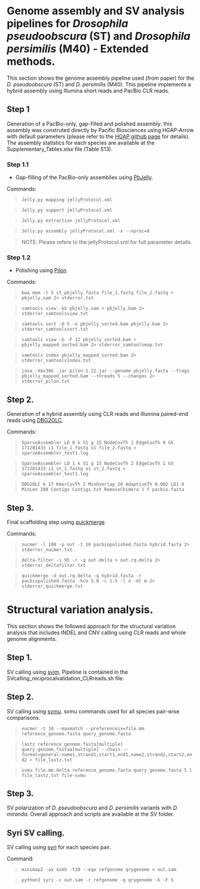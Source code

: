 # Genome assembly and SV analysis pipelines for *Drosophila pseudoobscura* (ST) and *Drosophila persimilis* (M40) - Extended methods.
This section shows the genome assembly pipeline used (from paper) for the *D. pseudoobscura* (ST) and *D. persimilis* (M40).
This pipeline implements a hybrid assembly using Illumina short reads and PacBio CLR reads.

## Step 1
Generation of a PacBio-only, gap-filled and polished assembly: this assembly was construted directly by Pacific Biosciences using HGAP-Arrow with default parameters (please refer to the [HGAP github page](https://github.com/PacificBiosciences/Bioinformatics-Training/wiki/HGAP) for details). The assembly statistics for each species are available at the Supplementary_Tables.xlsx file (Table S13).

### Step 1.1
- Gap-filling of the PacBio-only assemblies using [PbJelly](https://sourceforge.net/projects/pb-jelly/files/).

Commands:

>`Jelly.py mapping jellyProtocol.xml`

>`Jelly.py support jellyProtocol.xml`

>`Jelly.py extraction jellyProtocol.xml`

>`Jelly.py assembly jellyProtocol.xml -x --nproc=8`

> NOTE: Please refere to the jellyProtocol.xml for full parameter details.

### Step 1.2
- Polishing using [Pilon](https://github.com/broadinstitute/pilon/releases/tag/v1.22)

Commands:

> `bwa mem -t 5 st_pbjelly.fasta file_1.fastq file_2.fastq > pbjelly.sam 2> stderror.txt`

> `samtools view -bS pbjelly.sam > pbjelly.bam 2> stderror_samtoolsview.txt`

> `samtools sort -@ 5 -o pbjelly_sorted.bam pbjelly.bam 2> stderror_samtoolssort.txt`

> `samtools view -b -F 12 pbjelly_sorted.bam > pbjelly_mapped_sorted.bam 2> stderror_samtoolsmap.txt`

> `samtools index pbjelly_mapped_sorted.bam 2> stderror_samtoolsindex.txt`

> `java -Xmx30G -jar pilon-1.22.jar --genome pbjelly.fasta --frags pbjelly_mapped_sorted.bam --threads 5 --changes 2> stderror_pilon.txt`

## Step 2.
Generation of a hybrid assembly using CLR reads and Illumina paired-end reads using [DBG2OLC](https://github.com/yechengxi/DBG2OLC).

Commands:

> `SparseAssembler LD 0 k 51 g 15 NodeCovTh 1 EdgeCovTh 0 GS 171281433 i1 file_1.fastq o1 file_2.fastq > sparseAssembler_test1.log`

> `SparseAssembler LD 1 k 51 g 15 NodeCovTh 2 EdgeCovTh 1 GS 171281433 i1 st_1.fastq o1 st_2.fastq > sparseAssembler_test1.log`

> `DBG2OLC k 17 KmerCovTh 2 MinOverlap 20 AdaptiveTh 0.002 LD1 0 MinLen 200 Contigs Contigs.txt RemoveChimera 1 f pacbio.fasta`

## Step 3.
Final scaffolding step using [quickmerge](https://github.com/mahulchak/quickmerge)

Commands:

>`nucmer -l 100 -p out -t 10 pacbiopolished.fasta hybrid.fasta 2> stderror_nucmer.txt`

> `delta-filter -i 95 -r -q out.delta > out.rq.delta 2> stderror_deltafilter.txt`

> `quickmerge -d out.rq.delta -q hybrid.fasta -r pacbiopolished.fasta -hco 5.0 -c 1.5 -l n -ml m 2> stderror_quickmerge.txt`

# Structural variation analysis.
This section shows the followed approach for the structural variation analysis that includes INDEL and CNV calling using CLR reads and whole genome alignments.

## Step 1.
SV calling using [svim](https://github.com/eldariont/svim). Pipeline is contained in the SVcalling_reciprocalvalidation_CLRreads.sh file.

## Step 2. 
SV calling using [svmu](https://github.com/mahulchak/svmu). svmu commands used for all species pair-wise comparisons.

> `nucmer -t 10 --maxmatch --preferenceix=file.mm reference_genome.fasta query_genome.fasta`

> `lastz reference_genome.fasta[multiple] query_genome.fastaa[multiple] --chain --format=general:name1,strand1,start1,end1,name2,strand2,start2,end2 > file_lastz.txt`

> `svmu file.mm.delta reference_genome.fasta query_genome.fasta 5 l file_lastz.txt file-svmu`

## Step 3.
SV polarization of *D. pseudoobscura* and *D. persimilis* variants with *D. miranda*. Overall approach and scripts are available at the SV folder. 

## Syri SV calling.
SV calling using [syri](https://github.com/schneebergerlab/syri) for each species pair.

Command:

> `minimap2 -ax asm5 -t20 --eqx refgenome qrygenome > out.sam`

> `python3 syri -c out.sam -r refgenome -q qrygenome -k -F S`




